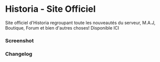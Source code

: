 # Historia - Site Officiel
Site officiel d'Historia regroupant toute les nouveautés du serveur, M.A.J, Boutique, Forum et bien d'autres choses!
 Disponible ICI

### Screenshot

### Changelog
